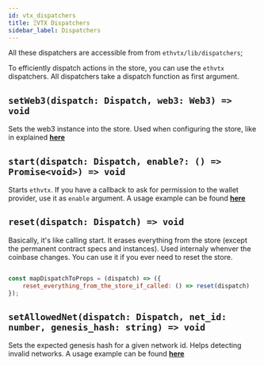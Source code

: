 ```yaml
---
id: vtx_dispatchers
title: ΞVTX Dispatchers
sidebar_label: Dispatchers
---
```


All these dispatchers are accessible from from `ethvtx/lib/dispatchers`;

To efficiently dispatch actions in the store, you can use the `ethvtx` dispatchers.
All dispatchers take a dispatch function as first argument.

## `setWeb3(dispatch: Dispatch, web3: Web3) => void`

Sets the web3 instance into the store. Used when configuring the store, like in explained [**here**](/ethvtx/docs/starting_ethvtx#setting-web3)

## `start(dispatch: Dispatch, enable?: () => Promise<void>) => void`

Starts `ethvtx`. If you have a callback to ask for permission to the wallet provider, use it as `enable` argument. A usage example can be found [**here**](/ethvtx/docs/starting_ethvtx#setting-web3)

## `reset(dispatch: Dispatch) => void`

Basically, it's like calling start. It erases everything from the store (except the permanent contract specs and instances). Used internaly whenver the coinbase changes. You can use it if you ever need to reset the store.

```jsx

const mapDispatchToProps = (dispatch) => ({
    reset_everything_from_the_store_if_called: () => reset(dispatch)
});

```

## `setAllowedNet(dispatch: Dispatch, net_id: number, genesis_hash: string) => void`

Sets the expected genesis hash for a given network id. Helps detecting invalid networks. A usage example can be found [**here**](/ethvtx/docs/starting_ethvtx#setting-web3)

